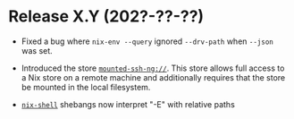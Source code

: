 # Release X.Y (202?-??-??)

- Fixed a bug where `nix-env --query` ignored `--drv-path` when `--json` was set.

- Introduced the store [`mounted-ssh-ng://`](@docroot@/command-ref/new-cli/nix3-help-stores.md).
  This store allows full access to a Nix store on a remote machine and additionally requires that the store be mounted in the local filesystem.

- [`nix-shell`](../command-ref/nix-shell.md) shebangs now interpret "-E" with relative paths
